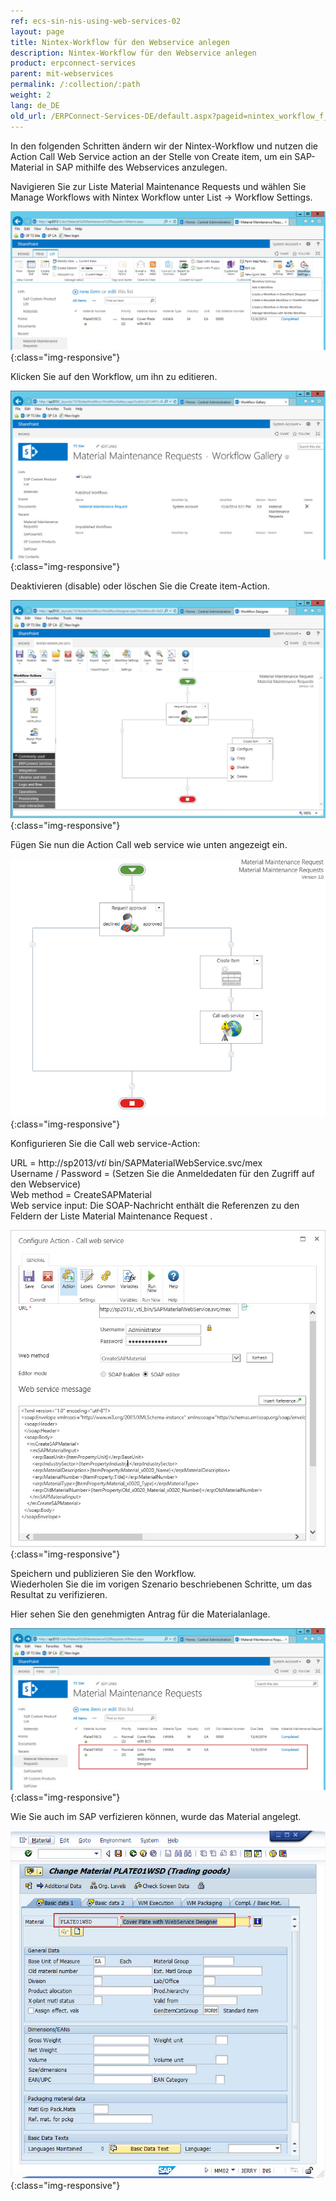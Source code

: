 ```yaml
---
ref: ecs-sin-nis-using-web-services-02
layout: page
title: Nintex-Workflow für den Webservice anlegen
description: Nintex-Workflow für den Webservice anlegen
product: erpconnect-services
parent: mit-webservices
permalink: /:collection/:path
weight: 2
lang: de_DE
old_url: /ERPConnect-Services-DE/default.aspx?pageid=nintex_workflow_f_r_den_webservice_anlegen
---
```


In den folgenden Schritten ändern wir der Nintex-Workflow und nutzen die Action Call Web Service action an der Stelle von Create item, um ein SAP-Material in SAP mithilfe des Webservices anzulegen.

Navigieren Sie zur Liste Material Maintenance Requests und wählen Sie Manage Workflows with Nintex Workflow unter List -> Workflow Settings.

![Nintex-Material-WS-WF-Manage](/img/content/Nintex-Material-WS-WF-Manage.png){:class="img-responsive"}

Klicken Sie auf den Workflow, um ihn zu editieren.  

![Nintex-Material-WS-WF-List](/img/content/Nintex-Material-WS-WF-List.png){:class="img-responsive"}

Deaktivieren (disable) oder löschen Sie die Create item-Action. 

![Nintex-Material-WS-WF-Disable](/img/content/Nintex-Material-WS-WF-Disable.png){:class="img-responsive"}

Fügen Sie nun die Action Call web service wie unten angezeigt ein.

![Nintex-Material-WS-WF-WSAction-1](/img/content/Nintex-Material-WS-WF-WSAction-1.png){:class="img-responsive"}

Konfigurieren Sie die Call web service-Action:

URL = http://sp2013/_vti_ bin/SAPMaterialWebService.svc/mex<br>
Username / Password = (Setzen Sie die Anmeldedaten für den Zugriff auf den Webservice)<br>
Web method = CreateSAPMaterial<br>
Web service input:  Die SOAP-Nachricht enthält die Referenzen zu den Feldern der Liste Material Maintenance Request .

![Nintex-Material-WS-WF-WSAction-2](/img/content/Nintex-Material-WS-WF-WSAction-2.png){:class="img-responsive"}

Speichern und publizieren Sie den Workflow.<br>
Wiederholen Sie die im vorigen Szenario beschriebenen Schritte, um das Resultat zu verifizieren. 

Hier sehen Sie den genehmigten Antrag für die Materialanlage.

![Nintex-Material-WS-Request-Completed](/img/content/Nintex-Material-WS-Request-Completed.png){:class="img-responsive"}

Wie Sie auch im SAP verfizieren können, wurde das Material angelegt.

![Nintex-Material-WS-SAP](/img/content/Nintex-Material-WS-SAP.png){:class="img-responsive"}
